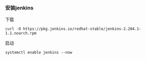 ### 安装jenkins

下载

    curl -O https://pkg.jenkins.io/redhat-stable/jenkins-2.204.1-1.1.noarch.rpm
    
启动

    systemctl enable jenkins --now